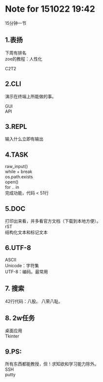 # Note for 151022 19:42  

15分钟一节

## 1.表扬  
下周有排名  
zoe的教程：人性化  

C2T2

## 2.CLI  
演示在终端上所能做的事。  

GUI  
API  

## 3.REPL  
输入什么立即有输出

## 4.TASK  
raw_input()  
while + break   
os.path.exists   
open()   
for .. in   
完成功能，代码 \< 51行  

## 5.DOC  
打印出来看，并多看官方文档（下载到本地方便）。  
rST  
结构化文本和标记文本  

## 6.UTF-8  
ASCII  
Unicode：字符集  
UTF-8：编码。最常用    

## 7. 搜索  
42行代码：八股。
八荣八耻。  

## 8. 2w任务  
桌面应用  
Tkinter  

## 9.PS:  
所有东西都能教授，但！求知欲和学习能力除外。  
SSH  
putty  
